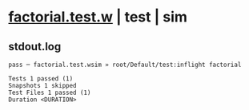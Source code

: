 # [factorial.test.w](../../../../../../examples/tests/sdk_tests/math/factorial.test.w) | test | sim

## stdout.log
```log
pass ─ factorial.test.wsim » root/Default/test:inflight factorial

Tests 1 passed (1)
Snapshots 1 skipped
Test Files 1 passed (1)
Duration <DURATION>
```

